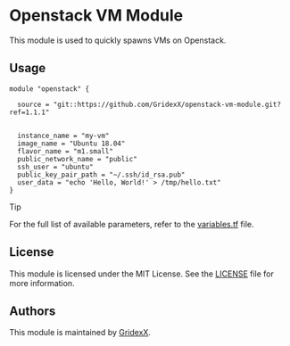 # Openstack VM Module

This module is used to quickly spawns VMs on Openstack.

## Usage

```hcl
module "openstack" {

  source = "git::https://github.com/GridexX/openstack-vm-module.git?ref=1.1.1"


  instance_name = "my-vm"
  image_name = "Ubuntu 18.04"
  flavor_name = "m1.small"
  public_network_name = "public"
  ssh_user = "ubuntu"
  public_key_pair_path = "~/.ssh/id_rsa.pub"
  user_data = "echo 'Hello, World!' > /tmp/hello.txt"
}
```

>[!TIP]
> For the full list of available parameters, refer to the [variables.tf](./variables.tf) file.

## License

This module is licensed under the MIT License. See the [LICENSE](./LICENSE) file for more information.

## Authors

This module is maintained by [GridexX](https://github.com/GridexX).
